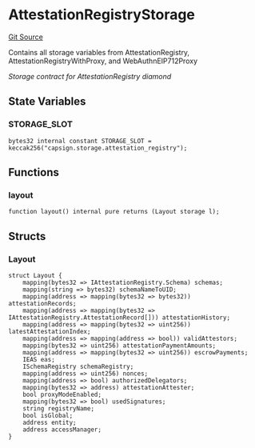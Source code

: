 # AttestationRegistryStorage
[Git Source](https://github.com/capsign/protocol/blob/dfa6820124c5610a6bfa06329447dbae7c24bc0a/src/Attestations/registry/storage/AttestationRegistryStorage.sol)

Contains all storage variables from AttestationRegistry, AttestationRegistryWithProxy, and WebAuthnEIP712Proxy

*Storage contract for AttestationRegistry diamond*


## State Variables
### STORAGE_SLOT

```solidity
bytes32 internal constant STORAGE_SLOT = keccak256("capsign.storage.attestation_registry");
```


## Functions
### layout


```solidity
function layout() internal pure returns (Layout storage l);
```

## Structs
### Layout

```solidity
struct Layout {
    mapping(bytes32 => IAttestationRegistry.Schema) schemas;
    mapping(string => bytes32) schemaNameToUID;
    mapping(address => mapping(bytes32 => bytes32)) attestationRecords;
    mapping(address => mapping(bytes32 => IAttestationRegistry.AttestationRecord[])) attestationHistory;
    mapping(address => mapping(bytes32 => uint256)) latestAttestationIndex;
    mapping(address => mapping(address => bool)) validAttestors;
    mapping(bytes32 => uint256) attestationPaymentAmounts;
    mapping(address => mapping(bytes32 => uint256)) escrowPayments;
    IEAS eas;
    ISchemaRegistry schemaRegistry;
    mapping(address => uint256) nonces;
    mapping(address => bool) authorizedDelegators;
    mapping(bytes32 => address) attestationAttester;
    bool proxyModeEnabled;
    mapping(bytes32 => bool) usedSignatures;
    string registryName;
    bool isGlobal;
    address entity;
    address accessManager;
}
```


